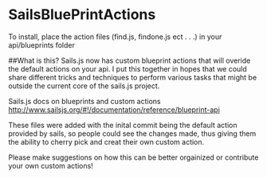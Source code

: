 SailsBluePrintActions
=====================
To install, place the action files (find.js, findone.js ect . . .) in your api/blueprints folder

##What is this? 
Sails.js now has custom blueprint actions that will overide the default actions on your api. I put this together in hopes that we could share different tricks and techniques to perform various tasks that might be outside the current core of the sails.js project. 

Sails.js docs on blueprints and custom actions
http://www.sailsjs.org/#!/documentation/reference/blueprint-api

These files were added with the inital commit being the default action provided by sails, so people could see the changes made, thus giving them the ability to cherry pick and creat their own custom action. 

Please make suggestions on how this can be better orgainized or contribute your own custom actions!
